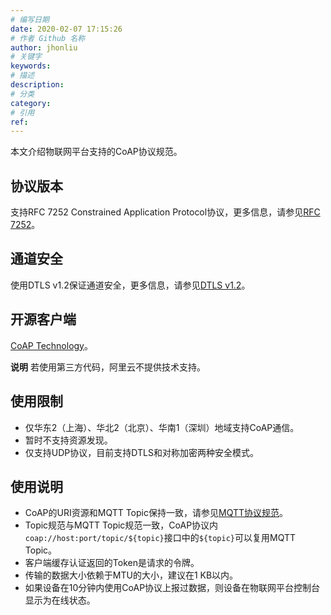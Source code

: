 ```yaml
---
# 编写日期
date: 2020-02-07 17:15:26
# 作者 Github 名称
author: jhonliu
# 关键字
keywords:
# 描述
description:
# 分类
category:
# 引用
ref:
---
```


本文介绍物联网平台支持的CoAP协议规范。

## 协议版本

支持RFC 7252 Constrained Application Protocol协议，更多信息，请参见[RFC 7252](http://tools.ietf.org/html/rfc7252)。

## 通道安全

使用DTLS v1.2保证通道安全，更多信息，请参见[DTLS v1.2](https://tools.ietf.org/html/rfc6347)。

## 开源客户端

[CoAP Technology](https://coap.technology/impls.html)。

**说明** 若使用第三方代码，阿里云不提供技术支持。

## 使用限制

+   仅华东2（上海）、华北2（北京）、华南1（深圳）地域支持CoAP通信。
+   暂时不支持资源发现。
+   仅支持UDP协议，目前支持DTLS和对称加密两种安全模式。

## 使用说明

+   CoAP的URI资源和MQTT Topic保持一致，请参见[MQTT协议规范](what_is_mqtt.md "MQTT是基于TCP/IP协议栈构建的异步通信消息协议，是一种轻量级的发布、订阅信息传输协议。可在不可靠的网络环境中进行扩展，适用于设备硬件存储空间或网络带宽有限的场景。使用MQTT协议，消息发送者与接收者不受时间和空间的限制。物联网平台支持设备使用MQTT协议接入。")。
+   Topic规范与MQTT Topic规范一致，CoAP协议内`coap://host:port/topic/${topic}`接口中的`${topic}`可以复用MQTT Topic。
+   客户端缓存认证返回的Token是请求的令牌。
+   传输的数据大小依赖于MTU的大小，建议在1 KB以内。
+   如果设备在10分钟内使用CoAP协议上报过数据，则设备在物联网平台控制台显示为在线状态。
